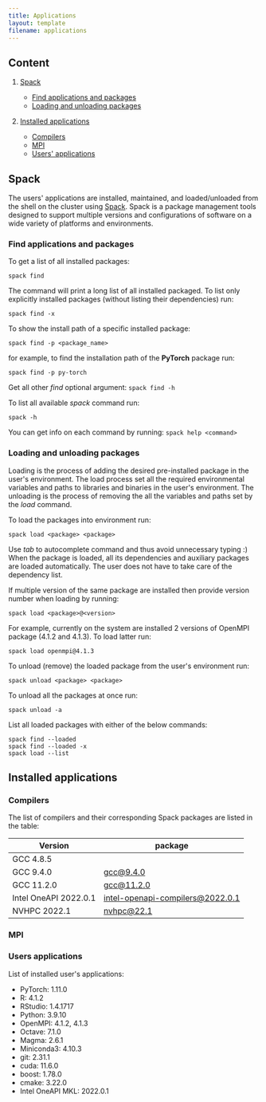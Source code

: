 ```yaml
---
title: Applications
layout: template
filename: applications
---
```


## Content

1. [Spack](#spack)
    - [Find applications and packages](#find-applications-and-packages)
    - [Loading and unloading packages](#loading-and-unloading-packages)

2. [Installed applications](#installed-applications)
    - [Compilers](#compilers)
    - [MPI](#mpi)
    - [Users' applications](#users-applications)

## Spack

The users' applications are installed, maintained, and loaded/unloaded from the shell on the cluster using [Spack](https://spack.readthedocs.io/en/latest/). Spack is a package management tools designed to support multiple versions and configurations of software on a wide variety of platforms and environments.

### Find applications and packages

To get a list of all installed packages:

```
spack find
```

The command will print a long list of all installed packaged. To list only explicitly installed packages (without listing their dependencies) run:

```
spack find -x
```

To show the install path of a specific installed package:

```
spack find -p <package_name>
```

for example, to find the installation path of the **PyTorch** package run:
```
spack find -p py-torch
```

Get all other _find_ optional argument: `spack find -h`

To list all available _spack_ command run:

```
spack -h
```

You can get info on each command by running: `spack help <command>`

### Loading and unloading packages

Loading is the process of adding the desired pre-installed package in the user's environment. The load process set all the required environmental variables and paths to libraries and binaries in the user's environment. The unloading is the process of removing the all the variables and paths set by the _load_ command.

To load the packages into environment run:

```
spack load <package> <package>
```
Use _tab_ to autocomplete command and thus avoid unnecessary typing :)
When the package is loaded, all its dependencies and auxiliary packages are loaded automatically. The user does not have to take care of the dependency list.

If multiple version of the same package are installed then provide version number when loading by running:
```
spack load <package>@<version>
```
For example, currently on the system are installed 2 versions of OpenMPI package (4.1.2 and 4.1.3). To load latter run:
```
spack load openmpi@4.1.3
```

To unload (remove) the loaded package from the user's environment run:

```
spack unload <package> <package>
```

To unload all the packages at once run:
```
spack unload -a
```

List all loaded packages with either of the below commands:
```
spack find --loaded
spack find --loaded -x
spack load --list
```

## Installed applications

### Compilers

The list of compilers and their corresponding Spack packages are listed in the table:

| Version               | package                          |
|-----------------------|----------------------------------|
| GCC 4.8.5             |                             |
| GCC 9.4.0             | gcc@9.4.0                        |
| GCC 11.2.0            | gcc@11.2.0                       |
| Intel OneAPI 2022.0.1 | intel-openapi-compilers@2022.0.1 |
| NVHPC 2022.1          | nvhpc@22.1                       |

### MPI

### Users applications

List of installed user's applications:

- PyTorch: 1.11.0
- R: 4.1.2
- RStudio: 1.4.1717
- Python: 3.9.10
- OpenMPI: 4.1.2, 4.1.3
- Octave: 7.1.0
- Magma: 2.6.1
- Miniconda3: 4.10.3
- git: 2.31.1
- cuda: 11.6.0
- boost: 1.78.0
- cmake: 3.22.0
- Intel OneAPI MKL: 2022.0.1


